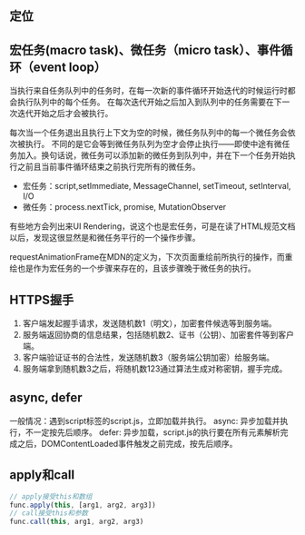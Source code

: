 ## 定位

## 宏任务(macro task)、微任务（micro task）、事件循环（event loop）

当执行来自任务队列中的任务时，在每一次新的事件循环开始迭代的时候运行时都会执行队列中的每个任务。
在每次迭代开始之后加入到队列中的任务需要在下一次迭代开始之后才会被执行。

每次当一个任务退出且执行上下文为空的时候，微任务队列中的每一个微任务会依次被执行。
不同的是它会等到微任务队列为空才会停止执行——即使中途有微任务加入。换句话说，微任务可以添加新的微任务到队列中，并在下一个任务开始执行之前且当前事件循环结束之前执行完所有的微任务。

- 宏任务：script,setImmediate, MessageChannel, setTimeout, setInterval, I/O
- 微任务：process.nextTick, promise, MutationObserver

有些地方会列出来UI Rendering，说这个也是宏任务，可是在读了HTML规范文档以后，发现这很显然是和微任务平行的一个操作步骤。

requestAnimationFrame在MDN的定义为，下次页面重绘前所执行的操作，而重绘也是作为宏任务的一个步骤来存在的，且该步骤晚于微任务的执行。

## HTTPS握手

1. 客户端发起握手请求，发送随机数1（明文），加密套件候选等到服务端。
2. 服务端返回协商的信息结果，包括随机数2、证书（公钥）、加密套件等到客户端。
3. 客户端验证证书的合法性，发送随机数3（服务端公钥加密）给服务端。
4. 服务端拿到随机数3之后，将随机数123通过算法生成对称密钥，握手完成。

## async, defer

一般情况：遇到script标签的script.js，立即加载并执行。
async: 异步加载并执行，不一定按先后顺序。
defer: 异步加载，script.js的执行要在所有元素解析完成之后，DOMContentLoaded事件触发之前完成，按先后顺序。

## apply和call

```javascript
// apply接受this和数组
func.apply(this, [arg1, arg2, arg3])
// call接受this和参数
func.call(this, arg1, arg2, arg3)
```
